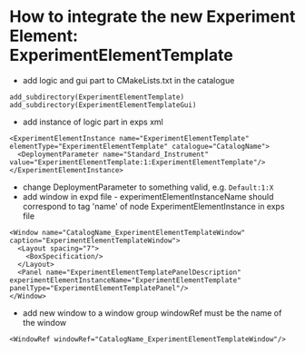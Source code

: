 # How to integrate the new Experiment Element: ExperimentElementTemplate
* add logic and gui part to CMakeLists.txt in the catalogue
```
add_subdirectory(ExperimentElementTemplate)
add_subdirectory(ExperimentElementTemplateGui)
```

* add instance of logic part in exps xml
```
<ExperimentElementInstance name="ExperimentElementTemplate" elementType="ExperimentElementTemplate" catalogue="CatalogName">
  <DeploymentParameter name="Standard_Instrument" value="ExperimentElementTemplate:1:ExperimentElementTemplate"/>
</ExperimentElementInstance>
```
* change DeploymentParameter to something valid, e.g. `Default:1:X`
* add window in expd file - experimentElementInstanceName should correspond to tag 'name' of node ExperimentElementInstance in exps file
```
<Window name="CatalogName_ExperimentElementTemplateWindow" caption="ExperimentElementTemplateWindow">
  <Layout spacing="7">
    <BoxSpecification/>
  </Layout>
  <Panel name="ExperimentElementTemplatePanelDescription" experimentElementInstanceName="ExperimentElementTemplate" panelType="ExperimentElementTemplatePanel"/>
</Window>
```
* add new window to a window group windowRef must be the name of the window
```
<WindowRef windowRef="CatalogName_ExperimentElementTemplateWindow"/> 
```